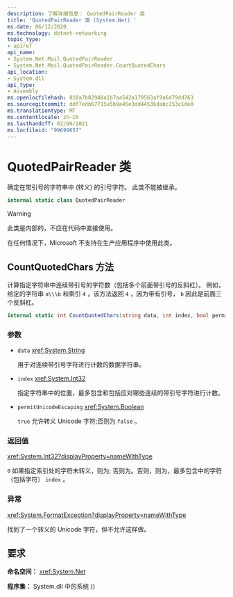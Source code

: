 ```yaml
---
description: 了解详细信息： QuotedPairReader 类
title: 'QuotedPairReader 类 (System.Net) '
ms.date: 06/12/2020
ms.technology: dotnet-networking
topic_type:
- apiref
api_name:
- System.Net.Mail.QuotedPairReader
- System.Net.Mail.QuotedPairReader.CountQuotedChars
api_location:
- System.dll
api_type:
- Assembly
ms.openlocfilehash: 810a7b02948a1b7aa542a179563af9a6d79dd763
ms.sourcegitcommit: ddf7edb67715a5b9a45e3dd44536dabc153c1de0
ms.translationtype: MT
ms.contentlocale: zh-CN
ms.lasthandoff: 02/06/2021
ms.locfileid: "99699657"
---
```

# <a name="quotedpairreader-class"></a>QuotedPairReader 类

确定在带引号的字符串中 (转义) 的引号字符。 此类不能被继承。

```csharp
internal static class QuotedPairReader
```

> [!WARNING]
> 此类是内部的，不应在代码中直接使用。
>
> 在任何情况下，Microsoft 不支持在生产应用程序中使用此类。

## <a name="countquotedchars-method"></a>CountQuotedChars 方法

计算指定字符串中连续带引号的字符数（包括多个前面带引号的反斜杠）。 例如，给定的字符串 `a\\\b` 和索引 `4` ，该方法返回 `4` ，因为带有引号， `b` 因此是前面三个反斜杠。

```csharp
internal static int CountQuotedChars(string data, int index, bool permitUnicodeEscaping)
```

### <a name="parameters"></a>参数

- `data` <xref:System.String>

  用于对连续带引号字符进行计数的数据字符串。

- `index` <xref:System.Int32>

  指定字符串中的位置，最多包含和包括应对哪些连续的带引号字符进行计数。

- `permitUnicodeEscaping` <xref:System.Boolean>

  `true` 允许转义 Unicode 字符;否则为 `false` 。

### <a name="return-value"></a>返回值

<xref:System.Int32?displayProperty=nameWithType>

`0` 如果指定索引处的字符未转义，则为; 否则为。否则，则为，最多包含中的字符（包括字符） `index` 。

### <a name="exceptions"></a>异常

<xref:System.FormatException?displayProperty=nameWithType>

找到了一个转义的 Unicode 字符，但不允许这样做。

## <a name="requirements"></a>要求

**命名空间：** <xref:System.Net>

**程序集：** System.dll 中的系统 () 
